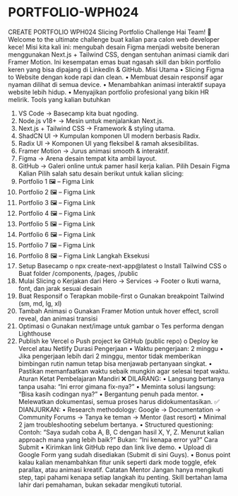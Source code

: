 # PORTFOLIO-WPH024
CREATE PORTFOLIO WPH024
Slicing Portfolio Challenge
Hai Team! 👋
Welcome to the ultimate challenge buat kalian para calon web developer kece!
Misi kita kali ini: mengubah desain Figma menjadi website beneran menggunakan Next.js +
Tailwind CSS, dengan sentuhan animasi ciamik dari Framer Motion.
Ini kesempatan emas buat ngasah skill dan bikin portfolio keren yang bisa dipajang di LinkedIn
& GitHub.
Misi Utama
• Slicing Figma to Website dengan kode rapi dan clean.
• Membuat desain responsif agar nyaman dilihat di semua device.
• Menambahkan animasi interaktif supaya website lebih hidup.
• Menyajikan portfolio profesional yang bikin HR melirik.
Tools yang kalian butuhkan
1. VS Code → Basecamp kita buat ngoding.
2. Node.js v18+ → Mesin untuk menjalankan Next.js.
3. Next.js + Tailwind CSS → Framework & styling utama.
4. ShadCN UI → Kumpulan komponen UI modern berbasis Radix.
5. Radix UI → Komponen UI yang fleksibel & ramah aksesibilitas.
6. Framer Motion → Jurus animasi smooth & interaktif.
7. Figma → Arena desain tempat kita ambil layout.
8. GitHub → Galeri online untuk pamer hasil kerja kalian.
Pilih Desain Figma Kalian
Pilih salah satu desain berikut untuk kalian slicing:
1. Portfolio 1 🖼 – Figma Link
2. Portfolio 2 🖼 – Figma Link
3. Portfolio 3 🖼 – Figma Link
4. Portfolio 4 🖼 – Figma Link
5. Portfolio 5 🖼 – Figma Link
6. Portfolio 6 🖼 – Figma Link
7. Portfolio 7 🖼 – Figma Link
8. Portfolio 8 🖼 – Figma Link
Langkah Eksekusi
1. Setup Basecamp
o npx create-next-app@latest
o Install Tailwind CSS
o Buat folder /components, /pages, /public
2. Mulai Slicing
o Kerjakan dari Hero → Services → Footer
o Ikuti warna, font, dan jarak sesuai desain
3. Buat Responsif
o Terapkan mobile-first
o Gunakan breakpoint Tailwind (sm, md, lg, xl)
4. Tambah Animasi
o Gunakan Framer Motion untuk hover effect, scroll reveal, dan animasi transisi
5. Optimasi
o Gunakan next/image untuk gambar
o Tes performa dengan Lighthouse
6. Publish ke Vercel
o Push project ke GitHub (public repo)
o Deploy ke Vercel atau Netlify
Durasi Pengerjaan
• Waktu pengerjaan: 2 minggu
• Jika pengerjaan lebih dari 2 minggu, mentor tidak memberikan bimbingan rutin
namun tetap bisa menjawab pertanyaan singkat.
• Pastikan memanfaatkan waktu sebaik mungkin agar selesai tepat waktu.
Aturan Ketat Pembelajaran Mandiri
❌ DILARANG:
• Langsung bertanya tanpa usaha: “Ini error gimana fix-nya?”
• Meminta solusi langsung: “Bisa kasih codingan nya?”
• Bergantung penuh pada mentor.
• Melewatkan dokumentasi, semua proses harus didokumentasikan.
✅ DIANJURKAN:
• Research methodology:
Google → Documentation → Community Forums → Tanya ke teman → Mentor (last
resort)
• Minimal 2 jam troubleshooting sebelum bertanya.
• Structured questioning:
Contoh:
“Saya sudah coba A, B, C dengan hasil X, Y, Z. Menurut kalian approach mana yang
lebih baik?”
Bukan:
“Ini kenapa error ya?”
Cara Submit
• Kirimkan link GitHub repo dan link live demo.
• Upload di Google Form yang sudah disediakan (Submit di sini Guys).
• Bonus point kalau kalian menambahkan fitur unik seperti dark mode toggle, efek
parallax, atau animasi kreatif.
Catatan Mentor
Jangan hanya mengikuti step, tapi pahami kenapa setiap langkah itu penting.
Skill bertahan lama lahir dari pemahaman, bukan sekadar mengikuti tutorial.
